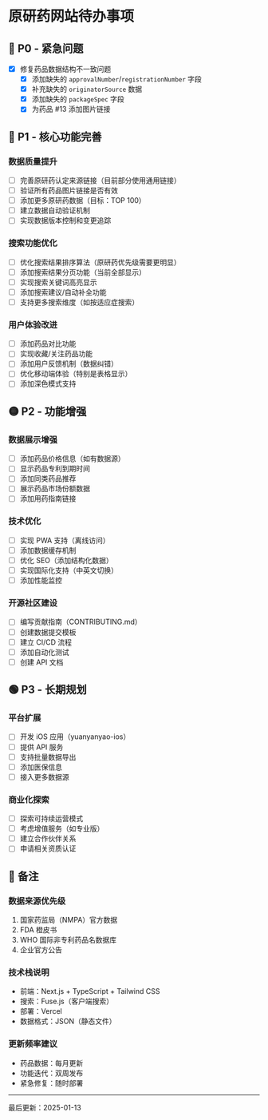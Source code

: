 # 原研药网站待办事项

## 🚨 P0 - 紧急问题
- [x] 修复药品数据结构不一致问题
  - [x] 添加缺失的 `approvalNumber`/`registrationNumber` 字段
  - [x] 补充缺失的 `originatorSource` 数据
  - [x] 添加缺失的 `packageSpec` 字段
  - [x] 为药品 #13 添加图片链接

## 🔴 P1 - 核心功能完善

### 数据质量提升
- [ ] 完善原研药认定来源链接（目前部分使用通用链接）
- [ ] 验证所有药品图片链接是否有效
- [ ] 添加更多原研药数据（目标：TOP 100）
- [ ] 建立数据自动验证机制
- [ ] 实现数据版本控制和变更追踪

### 搜索功能优化
- [ ] 优化搜索结果排序算法（原研药优先级需要更明显）
- [ ] 添加搜索结果分页功能（当前全部显示）
- [ ] 实现搜索关键词高亮显示
- [ ] 添加搜索建议/自动补全功能
- [ ] 支持更多搜索维度（如按适应症搜索）

### 用户体验改进
- [ ] 添加药品对比功能
- [ ] 实现收藏/关注药品功能
- [ ] 添加用户反馈机制（数据纠错）
- [ ] 优化移动端体验（特别是表格显示）
- [ ] 添加深色模式支持

## 🟡 P2 - 功能增强

### 数据展示增强
- [ ] 添加药品价格信息（如有数据源）
- [ ] 显示药品专利到期时间
- [ ] 添加同类药品推荐
- [ ] 展示药品市场份额数据
- [ ] 添加用药指南链接

### 技术优化
- [ ] 实现 PWA 支持（离线访问）
- [ ] 添加数据缓存机制
- [ ] 优化 SEO（添加结构化数据）
- [ ] 实现国际化支持（中英文切换）
- [ ] 添加性能监控

### 开源社区建设
- [ ] 编写贡献指南（CONTRIBUTING.md）
- [ ] 创建数据提交模板
- [ ] 建立 CI/CD 流程
- [ ] 添加自动化测试
- [ ] 创建 API 文档

## 🟢 P3 - 长期规划

### 平台扩展
- [ ] 开发 iOS 应用（yuanyanyao-ios）
- [ ] 提供 API 服务
- [ ] 支持批量数据导出
- [ ] 添加医保信息
- [ ] 接入更多数据源

### 商业化探索
- [ ] 探索可持续运营模式
- [ ] 考虑增值服务（如专业版）
- [ ] 建立合作伙伴关系
- [ ] 申请相关资质认证

## 📝 备注

### 数据来源优先级
1. 国家药监局（NMPA）官方数据
2. FDA 橙皮书
3. WHO 国际非专利药品名数据库
4. 企业官方公告

### 技术栈说明
- 前端：Next.js + TypeScript + Tailwind CSS
- 搜索：Fuse.js（客户端搜索）
- 部署：Vercel
- 数据格式：JSON（静态文件）

### 更新频率建议
- 药品数据：每月更新
- 功能迭代：双周发布
- 紧急修复：随时部署

---

最后更新：2025-01-13